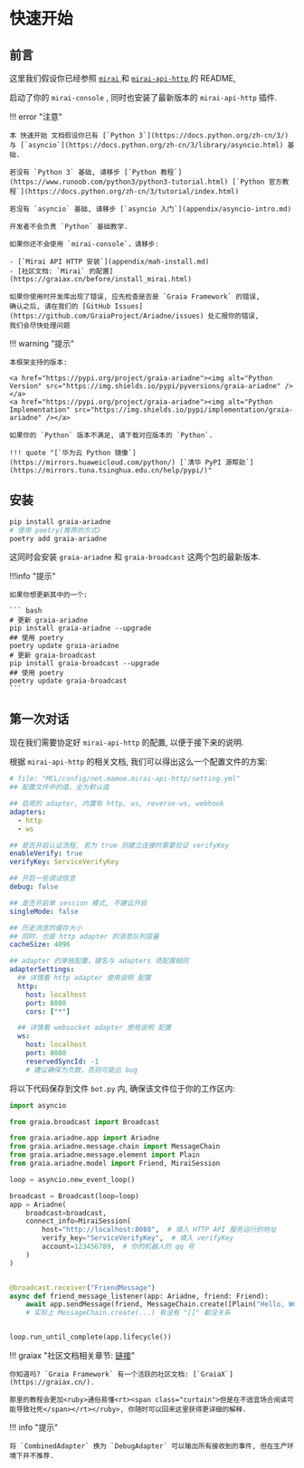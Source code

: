 # 快速开始

## 前言

这里我们假设你已经参照 [ `mirai` ](https://github.com/mamoe/mirai) 和 [ `mirai-api-http` ](https://github.com/mamoe/mirai-api-http)
的 README,

启动了你的 `mirai-console` , 同时也安装了最新版本的 `mirai-api-http` 插件.

!!! error "注意"

    本 快速开始 文档假设你已有 [`Python 3`](https://docs.python.org/zh-cn/3/) 与 [`asyncio`](https://docs.python.org/zh-cn/3/library/asyncio.html) 基础.

    若没有 `Python 3` 基础, 请移步 [`Python 教程`](https://www.runoob.com/python3/python3-tutorial.html) [`Python 官方教程`](https://docs.python.org/zh-cn/3/tutorial/index.html)

    若没有 `asyncio` 基础, 请移步 [`asyncio 入门`](appendix/asyncio-intro.md)

    开发者不会负责 `Python` 基础教学.

    如果你还不会使用 `mirai-console`，请移步:

    - [`Mirai API HTTP 安装`](appendix/mah-install.md)
    - [社区文档: `Mirai` 的配置](https://graiax.cn/before/install_mirai.html)

    如果你使用时开发库出现了错误, 应先检查是否是 `Graia Framework` 的错误,
    确认之后, 请在我们的 [GitHub Issues](https://github.com/GraiaProject/Ariadne/issues) 处汇报你的错误,
    我们会尽快处理问题

!!! warning "提示"

    本框架支持的版本:

    <a href="https://pypi.org/project/graia-ariadne"><img alt="Python Version" src="https://img.shields.io/pypi/pyversions/graia-ariadne" /></a>
    <a href="https://pypi.org/project/graia-ariadne"><img alt="Python Implementation" src="https://img.shields.io/pypi/implementation/graia-ariadne" /></a>

    如果你的 `Python` 版本不满足, 请下载对应版本的 `Python`.

    !!! quote "[`华为云 Python 镜像`](https://mirrors.huaweicloud.com/python/) [`清华 PyPI 源帮助`](https://mirrors.tuna.tsinghua.edu.cn/help/pypi/)"

## 安装

```bash
pip install graia-ariadne
# 使用 poetry(推荐的方式)
poetry add graia-ariadne
```

这同时会安装 `graia-ariadne` 和 `graia-broadcast` 这两个包的最新版本.

!!!info "提示"

    如果你想更新其中的一个:

    ``` bash
    # 更新 graia-ariadne
    pip install graia-ariadne --upgrade
    ## 使用 poetry
    poetry update graia-ariadne
    # 更新 graia-broadcast
    pip install graia-broadcast --upgrade
    ## 使用 poetry
    poetry update graia-broadcast
    ```

## 第一次对话

现在我们需要协定好 `mirai-api-http` 的配置, 以便于接下来的说明.

根据 `mirai-api-http` 的相关文档, 我们可以得出这么一个配置文件的方案:

```yaml
# file: "MCL/config/net.mamoe.mirai-api-http/setting.yml"
## 配置文件中的值，全为默认值

## 启用的 adapter, 内置有 http, ws, reverse-ws, webhook
adapters:
  - http
  - ws

## 是否开启认证流程, 若为 true 则建立连接时需要验证 verifyKey
enableVerify: true
verifyKey: ServiceVerifyKey

## 开启一些调试信息
debug: false

## 是否开启单 session 模式, 不建议开启
singleMode: false

## 历史消息的缓存大小
## 同时，也是 http adapter 的消息队列容量
cacheSize: 4096

## adapter 的单独配置，键名与 adapters 项配置相同
adapterSettings:
  ## 详情看 http adapter 使用说明 配置
  http:
    host: localhost
    port: 8080
    cors: ["*"]

  ## 详情看 websocket adapter 使用说明 配置
  ws:
    host: localhost
    port: 8080
    reservedSyncId: -1
    # 建议确保为负数，否则可能出 bug
```

将以下代码保存到文件 `bot.py` 内, 确保该文件位于你的工作区内:

```python
import asyncio

from graia.broadcast import Broadcast

from graia.ariadne.app import Ariadne
from graia.ariadne.message.chain import MessageChain
from graia.ariadne.message.element import Plain
from graia.ariadne.model import Friend, MiraiSession

loop = asyncio.new_event_loop()

broadcast = Broadcast(loop=loop)
app = Ariadne(
    broadcast=broadcast,
    connect_info=MiraiSession(
        host="http://localhost:8080",  # 填入 HTTP API 服务运行的地址
        verify_key="ServiceVerifyKey",  # 填入 verifyKey
        account=123456789,  # 你的机器人的 qq 号
    )
)


@broadcast.receiver("FriendMessage")
async def friend_message_listener(app: Ariadne, friend: Friend):
    await app.sendMessage(friend, MessageChain.create([Plain("Hello, World!")]))
    # 实际上 MessageChain.create(...) 有没有 "[]" 都没关系


loop.run_until_complete(app.lifecycle())
```

!!! graiax "社区文档相关章节: [链接](https://graiax.cn/guide/hello_ero.html)"

    你知道吗? `Graia Framework` 有一个活跃的社区文档: [`GraiaX`](https://graiax.cn/).

    那里的教程会更加<ruby>通俗易懂<rt><span class="curtain">但是在不适宜场合阅读可能导致社死</span></rt></ruby>, 你随时可以回来这里获得更详细的解释.


!!! info "提示"

    将 `CombinedAdapter` 换为 `DebugAdapter` 可以输出所有接收到的事件, 但在生产环境下并不推荐.
